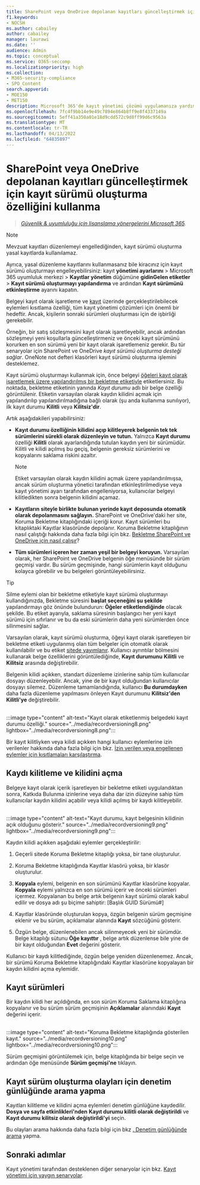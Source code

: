 ```yaml
---
title: SharePoint veya OneDrive depolanan kayıtları güncelleştirmek için kayıt sürümü oluşturma özelliğini kullanma
f1.keywords:
- NOCSH
ms.author: cabailey
author: cabailey
manager: laurawi
ms.date: ''
audience: Admin
ms.topic: conceptual
ms.service: O365-seccomp
ms.localizationpriority: high
ms.collection:
- M365-security-compliance
- SPO_Content
search.appverid:
- MOE150
- MET150
description: Microsoft 365'de kayıt yönetimi çözümü uygulamanıza yardımcı olacak kayıtlar hakkında bilgi edinin.
ms.openlocfilehash: 7fc4f9bb14e9e49c7894e864b8ff9e8f4337149a
ms.sourcegitcommit: 5eff41a350a01e18d9cdd572c9d8ff99d6c9563a
ms.translationtype: MT
ms.contentlocale: tr-TR
ms.lasthandoff: 04/13/2022
ms.locfileid: "64835897"
---
```

# <a name="use-record-versioning-to-update-records-stored-in-sharepoint-or-onedrive"></a>SharePoint veya OneDrive depolanan kayıtları güncelleştirmek için kayıt sürümü oluşturma özelliğini kullanma

>*[Güvenlik & uyumluluğu için lisanslama yönergelerini Microsoft 365](/office365/servicedescriptions/microsoft-365-service-descriptions/microsoft-365-tenantlevel-services-licensing-guidance/microsoft-365-security-compliance-licensing-guidance).*

> [!NOTE]
> Mevzuat kayıtları düzenlemeyi engellediğinden, kayıt sürümü oluşturma yasal kayıtlarda kullanılamaz.
>
> Ayrıca, yasal düzenleme kayıtlarını kullanmasanız bile kiracınız için kayıt sürümü oluşturmayı engelleyebilirsiniz: kayıt **yönetimi ayarlarını** >  Microsoft 365 uyumluluk merkezi > **Kayıtlar yönetim** düğümüne **gidinGelen etiketler** >  **Kayıt sürümü oluşturmayı yapılandırma** ve ardından **Kayıt sürümünü etkinleştirme** ayarını kapatın.

Belgeyi kayıt olarak işaretleme ve [kayıt](records-management.md#records) üzerinde gerçekleştirilebilecek eylemleri kısıtlama özelliği, tüm kayıt yönetimi çözümleri için önemli bir hedeftir. Ancak, kişilerin sonraki sürümleri oluşturması için de işbirliği gerekebilir.

Örneğin, bir satış sözleşmesini kayıt olarak işaretleyebilir, ancak ardından sözleşmeyi yeni koşullarla güncelleştirmeniz ve önceki kayıt sürümünü korurken en son sürümü yeni bir kayıt olarak işaretlemeniz gerekir. Bu tür senaryolar için SharePoint ve OneDrive *kayıt sürümü oluşturma desteği sağlar*. OneNote not defteri klasörleri kayıt sürümü oluşturma işlemini desteklemez.

Kayıt sürümü oluşturmayı kullanmak için, önce belgeyi [öğeleri kayıt olarak işaretlemek üzere yapılandırılmış bir bekletme etiketiyle](declare-records.md) etiketlersiniz. Bu noktada, bekletme etiketinin yanında *Kayıt durumu* adlı bir belge özelliği görüntülenir. Etiketin varsayılan olarak kaydın kilidini açmak için yapılandırılıp yapılandırılmadığına bağlı olarak (şu anda kullanıma sunılıyor), ilk kayıt durumu **Kilitli** veya **Kilitsiz'dir**.

Artık aşağıdakileri yapabilirsiniz:

- **Kayıt durumu özelliğinin kilidini açıp kilitleyerek belgenin tek tek sürümlerini sürekli olarak düzenleyin ve tutun.** Yalnızca **Kayıt durumu** özelliği **Kilitli** olarak ayarlandığında tutulan kaydın yeni bir sürümüdür. Kilitli ve kilidi açılmış bu geçiş, belgenin gereksiz sürümlerini ve kopyalarını saklama riskini azaltır.
    
    > [!NOTE]
    > Etiket varsayılan olarak kaydın kilidini açmak üzere yapılandırılmışsa, ancak sürüm oluşturma yönetici tarafından etkinleştirilmediyse veya kayıt yönetimi ayarı tarafından engelleniyorsa, kullanıcılar belgeyi kilitledikten sonra belgenin kilidini açamaz.

- **Kayıtların siteyle birlikte bulunan yerinde kayıt deposunda otomatik olarak depolanmasını sağlayın.** SharePoint ve OneDrive'daki her site, Koruma Bekletme kitaplığındaki içeriği korur. Kayıt sürümleri bu kitaplıktaki Kayıtlar klasöründe depolanır. Koruma Bekletme kitaplığının nasıl çalıştığı hakkında daha fazla bilgi için bkz. [Bekletme SharePoint ve OneDrive için nasıl çalışır](retention-policies-sharepoint.md#how-retention-works-for-sharepoint-and-onedrive)?

- **Tüm sürümleri içeren her zaman yeşil bir belgeyi koruyun.** Varsayılan olarak, her SharePoint ve OneDrive belgenin öğe menüsünde bir sürüm geçmişi vardır. Bu sürüm geçmişinde, hangi sürümlerin kayıt olduğunu kolayca görebilir ve bu belgeleri görüntüleyebilirsiniz.

> [!TIP]
> Silme eylemi olan bir bekletme etiketiyle kayıt sürümü oluşturmayı kullandığınızda, Bekletme süresini **başlat seçeneğini şu şekilde** yapılandırmayı göz önünde bulundurun: **Öğeler etiketlendiğinde** olacak şekilde. Bu etiket ayarıyla, saklama süresinin başlangıcı her yeni kayıt sürümü için sıfırlanır ve bu da eski sürümlerin daha yeni sürümlerden önce silinmesini sağlar.

Varsayılan olarak, kayıt sürümü oluşturma, öğeyi kayıt olarak işaretleyen bir bekletme etiketi uygulanmış olan tüm belgeler için otomatik olarak kullanılabilir ve bu etiket [sitede yayımlanır](create-apply-retention-labels.md). Kullanıcı ayrıntılar bölmesini kullanarak belge özelliklerini görüntülediğinde, **Kayıt durumunu** **Kilitli** ve **Kilitsiz** arasında değiştirebilir.

Belgenin kilidi açıkken, standart düzenleme izinlerine sahip tüm kullanıcılar dosyayı düzenleyebilir. Ancak, yine de bir kayıt olduğundan kullanıcılar dosyayı silemez. Düzenleme tamamlandığında, kullanıcı **Bu durumdayken** daha fazla düzenleme yapılmasını önleyen Kayıt durumunu **Kilitsiz'den** **Kilitli'ye** değiştirebilir.
<br/><br/>

:::image type="content" alt-text="Kayıt olarak etiketlenmiş belgedeki kayıt durumu özelliği." source="../media/recordversioning8.png" lightbox="../media/recordversioning8.png":::

Bir kayıt kilitliyken veya kilidi açıkken hangi kullanıcı eylemlerine izin verilenler hakkında daha fazla bilgi için bkz. [İzin verilen veya engellenen eylemler için kısıtlamaları karşılaştırma](records-management.md#compare-restrictions-for-what-actions-are-allowed-or-blocked).

## <a name="locking-and-unlocking-a-record"></a>Kaydı kilitleme ve kilidini açma

Belgeye kayıt olarak içerik işaretleyen bir bekletme etiketi uygulandıktan sonra, Katkıda Bulunma izinlerine veya daha dar izin düzeyine sahip tüm kullanıcılar kaydın kilidini açabilir veya kilidi açılmış bir kaydı kilitleyebilir.
<br/><br/>

:::image type="content" alt-text="Kayıt durumu, kayıt belgesinin kilidinin açık olduğunu gösterir." source="../media/recordversioning9.png" lightbox="../media/recordversioning9.png":::

Kaydın kilidi açıkken aşağıdaki eylemler gerçekleştirilir:

1. Geçerli sitede Koruma Bekletme kitaplığı yoksa, bir tane oluşturulur.

2. Koruma Bekletme kitaplığında Kayıtlar klasörü yoksa, bir klasör oluşturulur.

3. **Kopyala** eylemi, belgenin en son sürümünü Kayıtlar klasörüne kopyalar. **Kopyala** eylemi yalnızca en son sürümü içerir ve önceki sürümleri içermez. Kopyalanan bu belge artık belgenin kayıt sürümü olarak kabul edilir ve dosya adı şu biçime sahiptir: \[Başlık GUID Sürümü\#\]

4. Kayıtlar klasöründe oluşturulan kopya, özgün belgenin sürüm geçmişine eklenir ve bu sürüm, açıklamalar alanında **Kayıt** sözcüğünü gösterir.

5. Özgün belge, düzenlenebilen ancak silinmeyecek yeni bir sürümdür. Belge kitaplığı sütunu **Öğe kayıttır** , belge artık düzenlense bile yine de bir kayıt olduğundan **Evet** değerini gösterir.

Kullanıcı bir kaydı kilitlediğinde, özgün belge yeniden düzenlenemez. Ancak, bir sürümü Koruma Bekletme kitaplığındaki Kayıtlar klasörüne kopyalayan bir kaydın kilidini açma eylemidir.

## <a name="record-versions"></a>Kayıt sürümleri

Bir kaydın kilidi her açıldığında, en son sürüm Koruma Saklama kitaplığına kopyalanır ve bu sürüm sürüm geçmişinin **Açıklamalar** alanındaki **Kayıt** değerini içerir.
<br/><br/>

:::image type="content" alt-text="Koruma Bekletme kitaplığında gösterilen kayıt." source="../media/recordversioning10.png" lightbox="../media/recordversioning10.png":::

Sürüm geçmişini görüntülemek için, belge kitaplığında bir belge seçin ve ardından öğe menüsünde **Sürüm geçmişi'ne** tıklayın.

## <a name="searching-the-audit-log-for-record-versioning-events"></a>Kayıt sürüm oluşturma olayları için denetim günlüğünde arama yapma

Kayıtları kilitleme ve kilidini açma eylemleri denetim günlüğüne kaydedilir. **Dosya ve sayfa etkinlikleri'nden** **Kayıt durumu kilitli olarak değiştirildi** ve **Kayıt durumu kilitsiz olarak değiştirildi'yi** seçin.

Bu olayları arama hakkında daha fazla bilgi için bkz [. Denetim günlüğünde arama](search-the-audit-log-in-security-and-compliance.md#file-and-page-activities) yapma.

## <a name="next-steps"></a>Sonraki adımlar

Kayıt yönetimi tarafından desteklenen diğer senaryolar için bkz. [Kayıt yönetimi için yaygın senaryolar](get-started-with-records-management.md#common-scenarios).
